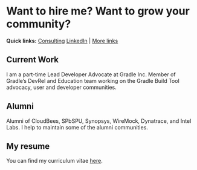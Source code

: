 # Want to hire me? Want to grow your community?

**Quick links:**
[Consulting](../consulting/README.md)
[LinkedIn](https://www.linkedin.com/in/onenashev/) |
[More links](https://linktr.ee/onenashev)

## Current Work

I am a part-time Lead Developer Advocate at Gradle Inc.
Member of Gradle’s DevRel and Education team working on the Gradle Build Tool advocacy, user and developer communities.

## Alumni

Alumni of CloudBees, SPbSPU, Synopsys, WireMock, Dynatrace, and Intel Labs.
I help to maintain some of the alumni communities.

## My resume

You can find my curriculum vitae [here](./cv.md).
